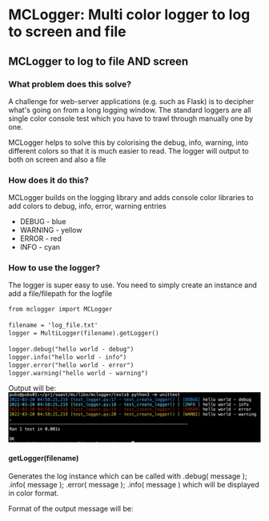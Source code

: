 # MCLogger: Multi color logger to log to screen and file



## MCLogger to log to file AND screen

### What problem does this solve?
A challenge for web-server applications (e.g. such as Flask) is to decipher what's going on from a long logging window.  The standard loggers are all single color console test which you have to trawl through manually one by one.

MCLogger helps to solve this by colorising the debug, info, warning, into different colors so that it is much easier to read.  The logger will output to both on screen and also a file

### How does it do this?
MCLogger builds on the logging library and adds console color libraries to add colors to debug, info, error, warning entries

* DEBUG - blue
* WARNING - yellow
* ERROR - red
* INFO - cyan

### How to use the logger?
The logger is super easy to use.  You need to simply create an instance and add a file/filepath for the logfile

```
from mclogger import MCLogger

filename = 'log_file.txt'
logger = MultiLogger(filename).getLogger()

logger.debug("hello world - debug")
logger.info("hello world - info")
logger.error("hello world - error")
logger.warning("hello world - warning")
```
Output will be:
![Output for mclogger](readme/mclogger.png)

#### getLogger(filename)
Generates the log instance which can be called with .debug( message ); .info( message ); .error( message ); .info( message ) which will be displayed in color format.

Format of the output message will be:
